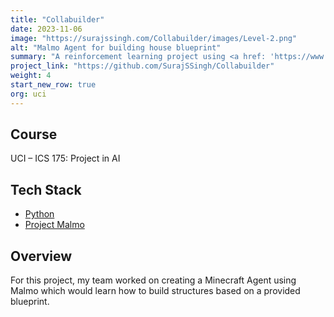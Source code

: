 ```yaml
---
title: "Collabuilder"
date: 2023-11-06
image: "https://surajssingh.com/Collabuilder/images/Level-2.png"
alt: "Malmo Agent for building house blueprint"
summary: "A reinforcement learning project using <a href: 'https://www.microsoft.com/en-us/research/project/project-malmo/'>Project Malmo</a> to make an agent that can build a house."
project_link: "https://github.com/SurajSSingh/Collabuilder"
weight: 4
start_new_row: true
org: uci
---
```


## Course

UCI – ICS 175: Project in AI

## Tech Stack

- [Python](https://www.python.org/)
- [Project Malmo](https://www.microsoft.com/en-us/research/project/project-malmo/)

## Overview

For this project, my team worked on creating a Minecraft Agent using Malmo which
would learn how to build structures based on a provided blueprint.
